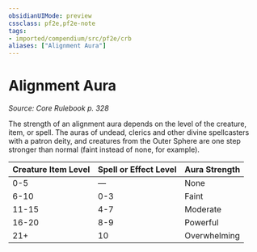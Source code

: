 ```yaml
---
obsidianUIMode: preview
cssclass: pf2e,pf2e-note
tags:
- imported/compendium/src/pf2e/crb
aliases: ["Alignment Aura"]
---
```

# Alignment Aura  
*Source: Core Rulebook p. 328*  

The strength of an alignment aura depends on the level of the creature, item, or spell. The auras of undead, clerics and other divine spellcasters with a patron deity, and creatures from the Outer Sphere are one step stronger than normal (faint instead of none, for example).

| Creature Item Level | Spell or Effect Level | Aura Strength |
|---------------------|-----------------------|---------------|
| 0-5 | — | None |
| 6-10 | 0-3 | Faint |
| 11-15 | 4-7 | Moderate |
| 16-20 | 8-9 | Powerful |
| 21+ | 10 | Overwhelming |